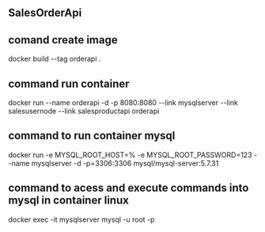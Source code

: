 ## SalesOrderApi

## comand create image
docker build --tag orderapi .

## command run container
docker run --name orderapi -d -p 8080:8080 --link mysqlserver --link salesusernode --link salesproductapi orderapi

## command to run container mysql
docker run -e MYSQL_ROOT_HOST=% -e MYSQL_ROOT_PASSWORD=123 --name mysqlserver -d -p=3306:3306 mysql/mysql-server:5.7.31


## command to acess and execute commands into mysql in container linux
docker exec -it mysqlserver mysql -u root -p

